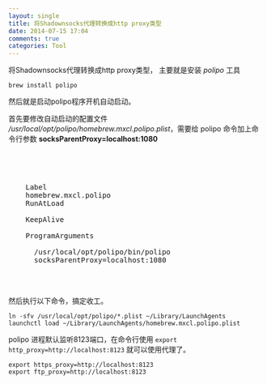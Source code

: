 ```yaml
---
layout: single
title: 将Shadownsocks代理转换成http proxy类型
date: 2014-07-15 17:04
comments: true
categories: Tool
---
```


将Shadownsocks代理转换成http proxy类型， 主要就是安装 *polipo* 工具

```
brew install polipo
```

然后就是启动polipo程序开机自动启动。

首先要修改自动启动的配置文件 _/usr/local/opt/polipo/homebrew.mxcl.polipo.plist_，需要给 polipo 命令加上命令行参数 **socksParentProxy=localhost:1080**

<pre>
<?xml version="1.0" encoding="UTF-8"?>
<!DOCTYPE plist PUBLIC "-//Apple//DTD PLIST 1.0//EN" "http://www.apple.com/DTDs/PropertyList-1.0.dtd">
<plist version="1.0">
  <dict>
    <key>Label</key>
    <string>homebrew.mxcl.polipo</string>
    <key>RunAtLoad</key>
    <true/>
    <key>KeepAlive</key>
    <true/>
    <key>ProgramArguments</key>
    <array>
      <string>/usr/local/opt/polipo/bin/polipo</string>
      <string>socksParentProxy=localhost:1080</string>
    </array>
  </dict>
</plist>
</pre>

然后执行以下命令，搞定收工。

```
ln -sfv /usr/local/opt/polipo/*.plist ~/Library/LaunchAgents
launchctl load ~/Library/LaunchAgents/homebrew.mxcl.polipo.plist
```

polipo 进程默认监听8123端口，在命令行使用 `export http_proxy=http://localhost:8123` 就可以使用代理了。

```
export https_proxy=http://localhost:8123
export ftp_proxy=http://localhost:8123
```
